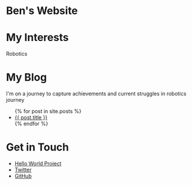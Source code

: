 # Ben's Website

# My Interests
Robotics

# My Blog
I'm on a journey to capture achievements and current struggles in robotics journey
<ul>
    {% for post in site.posts %}
        <li>
            <a href="{{ post.url }}">{{ post.title }} </a>
        </li>
    {% endfor %}
</ul>

# Get in Touch
<ul>
<li> <a href="https://github.com/benbdon/HelloWorld">Hello World Project </a></li>
<li> <a href="https://twitter.com/{{ site.twitter_username }}">Twitter</a></li>
<li> <a href="https://github.com/{{ site.github_username }}">GitHub</a></li>
</ul>